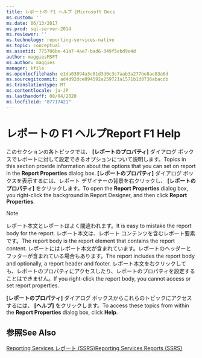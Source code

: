 ```yaml
---
title: レポートの F1 ヘルプ |Microsoft Docs
ms.custom: ''
ms.date: 06/13/2017
ms.prod: sql-server-2014
ms.reviewer: ''
ms.technology: reporting-services-native
ms.topic: conceptual
ms.assetid: 775706be-41a7-4ae7-bad6-349f5ebd9e4d
author: maggiesMSFT
ms.author: maggies
manager: kfile
ms.openlocfilehash: e1da03094a3c01d3d0c3c7aab3a277be8ae83a6d
ms.sourcegitcommit: ad4d92dce894592a259721a1571b1d8736abacdb
ms.translationtype: MT
ms.contentlocale: ja-JP
ms.lasthandoff: 08/04/2020
ms.locfileid: "87717421"
---
```

# <a name="report-f1-help"></a><span data-ttu-id="9afb0-102">レポートの F1 ヘルプ</span><span class="sxs-lookup"><span data-stu-id="9afb0-102">Report F1 Help</span></span>
  <span data-ttu-id="9afb0-103">このセクションの各トピックでは、 **[レポートのプロパティ]** ダイアログ ボックスでレポートに対して設定できるオプションについて説明します。</span><span class="sxs-lookup"><span data-stu-id="9afb0-103">Topics in this section provide information about the options that you can set on report in the **Report Properties** dialog box.</span></span> <span data-ttu-id="9afb0-104">**[レポートのプロパティ]** ダイアログ ボックスを表示するには、レポート デザイナーの背景を右クリックし、 **[レポートのプロパティ]** をクリックします。</span><span class="sxs-lookup"><span data-stu-id="9afb0-104">To open the **Report Properties** dialog box, you right-click the background in Report Designer, and then click **Report Properties**.</span></span>  
  
> [!NOTE]  
>  <span data-ttu-id="9afb0-105">レポート本文とレポートはよく間違われます。</span><span class="sxs-lookup"><span data-stu-id="9afb0-105">It is easy to mistake the report body for the report.</span></span> <span data-ttu-id="9afb0-106">レポート本文は、レポート コンテンツを含むレポート要素です。</span><span class="sxs-lookup"><span data-stu-id="9afb0-106">The report body is the report element that contains the report content.</span></span> <span data-ttu-id="9afb0-107">レポートにはレポート本文が含まれています。レポートのヘッダーとフッターが含まれている場合もあります。</span><span class="sxs-lookup"><span data-stu-id="9afb0-107">The report includes the report body and optionally, a report header and footer.</span></span> <span data-ttu-id="9afb0-108">レポート本文を右クリックしても、レポートのプロパティにアクセスしたり、レポートのプロパティを設定することはできません。</span><span class="sxs-lookup"><span data-stu-id="9afb0-108">If you right-click the report body, you cannot access or set report properties.</span></span>  
  
 <span data-ttu-id="9afb0-109">**[レポートのプロパティ]** ダイアログ ボックスからこれらのトピックにアクセスするには、 **[ヘルプ]** をクリックします。</span><span class="sxs-lookup"><span data-stu-id="9afb0-109">To access these topics from within the **Report Properties** dialog box, click **Help**.</span></span>  
  
## <a name="see-also"></a><span data-ttu-id="9afb0-110">参照</span><span class="sxs-lookup"><span data-stu-id="9afb0-110">See Also</span></span>  
 [<span data-ttu-id="9afb0-111">Reporting Services レポート &#40;SSRS&#41;</span><span class="sxs-lookup"><span data-stu-id="9afb0-111">Reporting Services Reports &#40;SSRS&#41;</span></span>](reports/reporting-services-reports-ssrs.md)  
  
  
